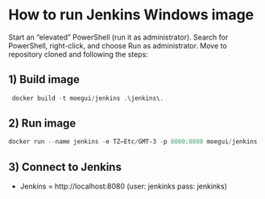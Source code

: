 # How to run Jenkins Windows image

Start an “elevated” PowerShell (run it as administrator). Search for PowerShell, right-click, and choose Run as administrator. Move to repository cloned and following the steps:

## 1) Build image

```powershell
 docker build -t moegui/jenkins .\jenkins\.
```

## 2) Run image

```powershell
docker run --name jenkins -e TZ=Etc/GMT-3 -p 8080:8080 moegui/jenkins
```

## 3) Connect to Jenkins

+ Jenkins = http://localhost:8080 (user: jenkinks pass: jenkinks)